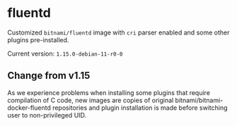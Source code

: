 # fluentd

Customized `bitnami/fluentd` image with `cri` parser enabled and some other
plugins pre-installed.

Current version: `1.15.0-debian-11-r0-0`

## Change from v1.15

As we experience problems when installing some plugins that require compilation
of C code, new images are copies of original bitnami/bitnami-docker-fluentd
repositories and plugin installation is made before switching user to
non-privileged UID.
